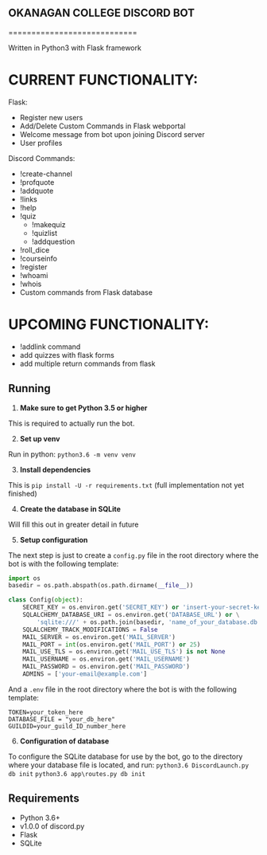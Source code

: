 ## OKANAGAN COLLEGE DISCORD BOT
============================

Written in Python3 with Flask framework

CURRENT FUNCTIONALITY:
======================
Flask:
- Register new users
- Add/Delete Custom Commands in Flask webportal
- Welcome message from bot upon joining Discord server
- User profiles

Discord Commands:
- !create-channel
- !profquote
- !addquote
- !links
- !help
- !quiz 
    - !makequiz
    - !quizlist
    - !addquestion 
- !roll_dice
- !courseinfo
- !register
- !whoami
- !whois
- Custom commands from Flask database

UPCOMING FUNCTIONALITY:
=======================
- !addlink command
- add quizzes with flask forms
- add multiple return commands from flask

## Running

1. **Make sure to get Python 3.5 or higher**

This is required to actually run the bot.

2. **Set up venv**

Run in python: `python3.6 -m venv venv`

3. **Install dependencies**

This is `pip install -U -r requirements.txt` (full implementation not yet finished)

4. **Create the database in SQLite**

Will fill this out in greater detail in future 

5. **Setup configuration**

The next step is just to create a `config.py` file in the root directory where
the bot is with the following template:

```py
import os
basedir = os.path.abspath(os.path.dirname(__file__))

class Config(object):
    SECRET_KEY = os.environ.get('SECRET_KEY') or 'insert-your-secret-key-here'
    SQLALCHEMY_DATABASE_URI = os.environ.get('DATABASE_URL') or \
        'sqlite:///' + os.path.join(basedir, 'name_of_your_database.db')
    SQLALCHEMY_TRACK_MODIFICATIONS = False
    MAIL_SERVER = os.environ.get('MAIL_SERVER')
    MAIL_PORT = int(os.environ.get('MAIL_PORT') or 25)
    MAIL_USE_TLS = os.environ.get('MAIL_USE_TLS') is not None
    MAIL_USERNAME = os.environ.get('MAIL_USERNAME')
    MAIL_PASSWORD = os.environ.get('MAIL_PASSWORD')
    ADMINS = ['your-email@example.com']
```

And a `.env` file in the root directory where the bot is with the
following template:

```
TOKEN=your_token_here
DATABASE_FILE = "your_db_here"
GUILDID=your_guild_ID_number_here
```

6. **Configuration of database**

To configure the SQLite database for use by the bot, go to the directory where your database file is located, and run:
 `python3.6 DiscordLaunch.py db init`
 `python3.6 app\routes.py db init`

## Requirements

- Python 3.6+
- v1.0.0 of discord.py
- Flask
- SQLite
